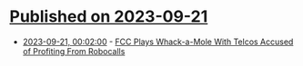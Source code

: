 # [Published on 2023-09-21](index.md)

* [2023-09-21, 00:02:00](https://yro.slashdot.org/story/23/09/20/208251/fcc-plays-whack-a-mole-with-telcos-accused-of-profiting-from-robocalls?utm_source=rss1.0mainlinkanon&utm_medium=feed) - [FCC Plays Whack-a-Mole With Telcos Accused of Profiting From Robocalls](https://yro.slashdot.org/story/23/09/20/208251/fcc-plays-whack-a-mole-with-telcos-accused-of-profiting-from-robocalls?utm_source=rss1.0mainlinkanon&utm_medium=feed)
